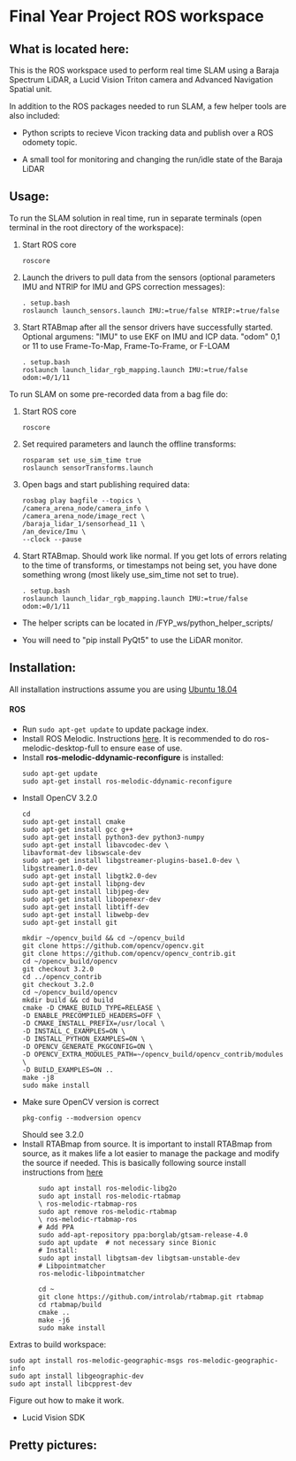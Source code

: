 # Final Year Project ROS workspace

## What is located here:
This is the ROS workspace used to perform real time SLAM using a Baraja Spectrum LiDAR, a Lucid Vision Triton camera and Advanced Navigation Spatial unit.

In addition to the ROS packages needed to run SLAM, a few helper tools are also included:

- Python scripts to recieve Vicon tracking data and publish over a ROS odomety topic. 

- A small tool for monitoring and changing the run/idle state of the Baraja LiDAR

## Usage:

To run the SLAM solution in real time, run in separate terminals (open terminal in the root directory of the workspace):

1. Start ROS core
    ```shell
    roscore
    ```
2. Launch the drivers to pull data from the sensors (optional parameters IMU and NTRIP for IMU and GPS correction messages):
    ```
    . setup.bash
    roslaunch launch_sensors.launch IMU:=true/false NTRIP:=true/false
    ```
3. Start RTABmap after all the sensor drivers have successfully started. Optional argumens: "IMU" to use EKF on IMU and ICP data. "odom" 0,1 or 11 to use Frame-To-Map, Frame-To-Frame, or F-LOAM 
    ```
    . setup.bash
    roslaunch launch_lidar_rgb_mapping.launch IMU:=true/false odom:=0/1/11
    ```

To run SLAM on some pre-recorded data from a bag file do:
1. Start ROS core
    ```
    roscore
    ```

2. Set required parameters and launch the offline transforms:
    ```
    rosparam set use_sim_time true
    roslaunch sensorTransforms.launch
    ```
3. Open bags and start publishing required data:
    ```
    rosbag play bagfile --topics \
    /camera_arena_node/camera_info \
    /camera_arena_node/image_rect \
    /baraja_lidar_1/sensorhead_11 \
    /an_device/Imu \
    --clock --pause
    ```

4. Start RTABmap. Should work like normal. If you get lots of errors relating to the time of transforms, or timestamps not being set, you have done something wrong (most likely use_sim_time not set to true). 
    ```
    . setup.bash
    roslaunch launch_lidar_rgb_mapping.launch IMU:=true/false odom:=0/1/11
    ```


- The helper scripts can be located in /FYP_ws/python_helper_scripts/

- You will need to "pip install PyQt5" to use the LiDAR monitor.  


## Installation:
All installation instructions assume you are using [Ubuntu 18.04](https://releases.ubuntu.com/18.04/)

#### ROS
- Run ```sudo apt-get update``` to update package index.
- Install ROS Melodic. Instructions [here](http://wiki.ros.org/melodic/Installation/Ubuntu). It is recommended to do ros-melodic-desktop-full to ensure ease of use. 
- Install **ros-melodic-ddynamic-reconfigure** is installed:
    ```
    sudo apt-get update
    sudo apt-get install ros-melodic-ddynamic-reconfigure
    ```
- Install OpenCV 3.2.0
    ```
    cd 
    sudo apt-get install cmake
    sudo apt-get install gcc g++
    sudo apt-get install python3-dev python3-numpy
    sudo apt-get install libavcodec-dev \
    libavformat-dev libswscale-dev
    sudo apt-get install libgstreamer-plugins-base1.0-dev \
    libgstreamer1.0-dev
    sudo apt-get install libgtk2.0-dev
    sudo apt-get install libpng-dev
    sudo apt-get install libjpeg-dev
    sudo apt-get install libopenexr-dev
    sudo apt-get install libtiff-dev
    sudo apt-get install libwebp-dev
    sudo apt-get install git
    
    mkdir ~/opencv_build && cd ~/opencv_build
    git clone https://github.com/opencv/opencv.git
    git clone https://github.com/opencv/opencv_contrib.git
    cd ~/opencv_build/opencv
    git checkout 3.2.0
    cd ../opencv_contrib
    git checkout 3.2.0
    cd ~/opencv_build/opencv
    mkdir build && cd build
    cmake -D CMAKE_BUILD_TYPE=RELEASE \
    -D ENABLE_PRECOMPILED_HEADERS=OFF \
    -D CMAKE_INSTALL_PREFIX=/usr/local \
    -D INSTALL_C_EXAMPLES=ON \
    -D INSTALL_PYTHON_EXAMPLES=ON \
    -D OPENCV_GENERATE_PKGCONFIG=ON \
    -D OPENCV_EXTRA_MODULES_PATH=~/opencv_build/opencv_contrib/modules \
    -D BUILD_EXAMPLES=ON ..
    make -j8
    sudo make install
    ```
- Make sure OpenCV version is correct
    ```
    pkg-config --modversion opencv
    ```
    Should see 3.2.0
- Install RTABmap from source. It is important to install RTABmap from source, as it makes life a lot easier to manage the package and modify the source if needed. This is basically following source install instructions from [here](https://github.com/introlab/rtabmap_ros/tree/melodic-devel)
    ```shell
        sudo apt install ros-melodic-libg2o
        sudo apt install ros-melodic-rtabmap
        \ ros-melodic-rtabmap-ros
        sudo apt remove ros-melodic-rtabmap
        \ ros-melodic-rtabmap-ros
        # Add PPA
        sudo add-apt-repository ppa:borglab/gtsam-release-4.0
        sudo apt update  # not necessary since Bionic
        # Install:
        sudo apt install libgtsam-dev libgtsam-unstable-dev
        # Libpointmatcher
        ros-melodic-libpointmatcher

        cd ~
        git clone https://github.com/introlab/rtabmap.git rtabmap
        cd rtabmap/build
        cmake ..
        make -j6
        sudo make install

    ```

Extras to build workspace:
```
sudo apt install ros-melodic-geographic-msgs ros-melodic-geographic-info
sudo apt install libgeographic-dev
sudo apt install libcpprest-dev
```


Figure out how to make it work. 
- Lucid Vision SDK


## Pretty pictures:


